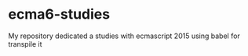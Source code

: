 # ecma6-studies
My repository dedicated a studies with ecmascript  2015 using babel for transpile it
